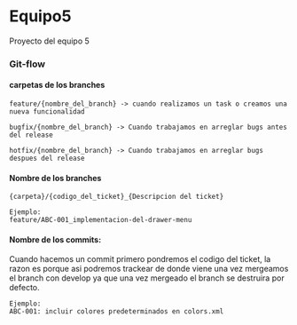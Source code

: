 # Equipo5
Proyecto del equipo 5

### Git-flow
#### carpetas de los branches
```
feature/{nombre_del_branch} -> cuando realizamos un task o creamos una nueva funcionalidad

bugfix/{nombre_del_branch} -> Cuando trabajamos en arreglar bugs antes del release

hotfix/{nombre_del_branch} -> Cuando trabajamos en arreglar bugs despues del release
```

#### Nombre de los branches
```
{carpeta}/{codigo_del_ticket}_{Descripcion del ticket}

Ejemplo: 
feature/ABC-001_implementacion-del-drawer-menu
```

#### Nombre de los commits:
Cuando hacemos un commit primero pondremos el codigo del ticket, la razon es porque asi podremos trackear de donde viene una vez mergeamos el branch con develop ya que una vez mergeado el branch se destruira por defecto.
```
Ejemplo:
ABC-001: incluir colores predeterminados en colors.xml
```


